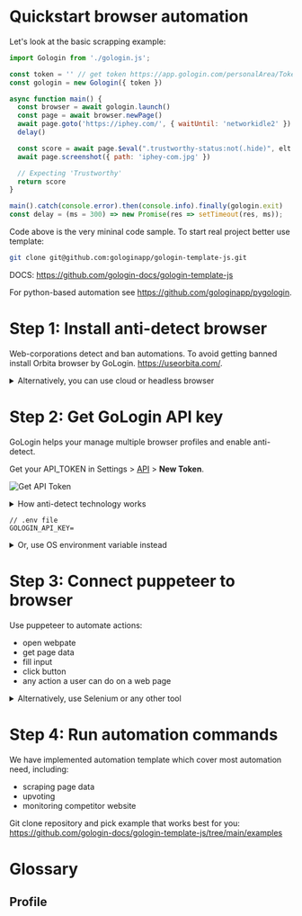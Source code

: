 Quickstart browser automation
====

Let's look at the basic scrapping example:

```javascript
import Gologin from './gologin.js';

const token = '' // get token https://app.gologin.com/personalArea/TokenApi
const gologin = new Gologin({ token })

async function main() {
  const browser = await gologin.launch()
  const page = await browser.newPage()
  await page.goto('https://iphey.com/', { waitUntil: 'networkidle2' })
  delay()

  const score = await page.$eval(".trustworthy-status:not(.hide)", elt => elt?.innerText?.trim())
  await page.screenshot({ path: 'iphey-com.jpg' })

  // Expecting 'Trustworthy'
  return score
}

main().catch(console.error).then(console.info).finally(gologin.exit)
const delay = (ms = 300) => new Promise(res => setTimeout(res, ms));
```

Code above is the very mininal code sample. To start real project better use template:

```sh
git clone git@github.com:gologinapp/gologin-template-js.git
```
DOCS: https://github.com/gologin-docs/gologin-template-js

For python-based automation see https://github.com/gologinapp/pygologin.


Step 1: Install anti-detect browser
====

Web-corporations detect and ban automations.
To avoid getting banned install Orbita browser by GoLogin. https://useorbita.com/. 


<details>
  <summary>Alternatively, you can use cloud or headless browser</summary>
 
  # GoLogin cloud Orbita browser

  # GoLogin cloud headless browser

</details>


Step 2: Get GoLogin API key
====

GoLogin helps your manage multiple browser profiles and enable anti-detect.

Get your API_TOKEN in Settings > [API](https://app.gologin.com/personalArea/TokenApi) > **New Token**. 

![Get API Token](https://user-images.githubusercontent.com/12957968/146891933-c3b60b4d-c850-47a5-8adf-bc8c37372664.gif)


<details>
<summary>How anti-detect technology works</summary>

## Web corporations track users
Web corporations identify and track user path in internet using: 

Browser tracking is a very dynamic area of technology.
- CPU info
- IP-address
- installed fonts
- installed browser extensions
- screen size
- operating system and browser version
- network
- geo location
- any other data available

Tracking is a fast-pace tech domain.

## How anti-detect works

In every profile GoLogin provides a unique combination of parameters corporations use for tracking.

</details>


```properties
// .env file
GOLOGIN_API_KEY=
```

<details>
<summary>Or, use OS environment variable instead</summary>
```
GOLOGIN_API_KEY="12312312" node scrape-amazon-product-data.js
```
</details>


Step 3: Connect puppeteer to browser
====

Use puppeteer to automate actions:
- open webpate
- get page data
- fill input
- click button
- any action a user can do on a web page

<details>
  <summary>Alternatively, use Selenium or any other tool</summary>

  Orbita browser by GoLogin is based on modern web technologies. 
  You can pick any technology to implement automation.
  We created templates using puppeteer.
  

  ### Selenium
  Supports python, java, or many other languages.
  https://www.selenium.dev/
  
  
  ### Playwright
  https://playwright.dev/

  ### Cypress
  https://www.cypress.io/
  
  ### BrowserStack
  https://www.browserstack.com/
 
</details>


Step 4: Run automation commands
====

We have implemented automation template which cover most automation need, including:
- scraping page data
- upvoting
- monitoring competitor website


Git clone repository and pick example that works best for you: 
https://github.com/gologin-docs/gologin-template-js/tree/main/examples  

Glossary
====

## Profile

## 


